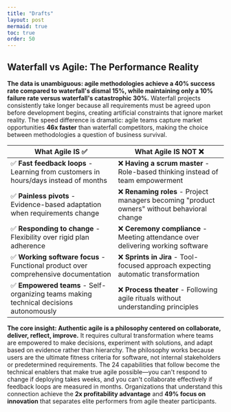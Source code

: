 ```yaml
---
title: "Drafts"
layout: post
mermaid: true
toc: true
order: 50
---
```




## Waterfall vs Agile: The Performance Reality

**The data is unambiguous: agile methodologies achieve a 40% success rate compared to waterfall's dismal 15%, while maintaining only a 10% failure rate versus waterfall's catastrophic 30%.** Waterfall projects consistently take longer because all requirements must be agreed upon before development begins, creating artificial constraints that ignore market reality. The speed difference is dramatic: agile teams capture market opportunities **46x faster** than waterfall competitors, making the choice between methodologies a question of business survival.

| **What Agile IS** ✅                                                                 | **What Agile IS NOT** ❌ |
|---------------------------------------------------------------------------------------------------|-------------------------------------|
| ✅ **Fast feedback loops** - Learning from customers in hours/days instead of months | ❌ **Having a scrum master** - Role-based thinking instead of team empowerment |
| ✅ **Painless pivots** - Evidence-based adaptation when requirements change | ❌ **Renaming roles** - Project managers becoming "product owners" without behavioral change |
| ✅ **Responding to change** - Flexibility over rigid plan adherence | ❌ **Ceremony compliance** - Meeting attendance over delivering working software |
| ✅ **Working software focus** - Functional product over comprehensive documentation | ❌ **Sprints in Jira** - Tool-focused approach expecting automatic transformation |
| ✅ **Empowered teams** - Self-organizing teams making technical decisions autonomously | ❌ **Process theater** - Following agile rituals without understanding principles |

**The core insight: Authentic agile is a philosophy centered on collaborate, deliver, reflect, improve.** It requires cultural transformation where teams are empowered to make decisions, experiment with solutions, and adapt based on evidence rather than hierarchy. The philosophy works because users are the ultimate fitness criteria for software, not internal stakeholders or predetermined requirements. The 24 capabilities that follow become the technical enablers that make true agile possible—you can't respond to change if deploying takes weeks, and you can't collaborate effectively if feedback loops are measured in months. Organizations that understand this connection achieve the **2x profitability advantage** and **49% focus on innovation** that separates elite performers from agile theater participants.
